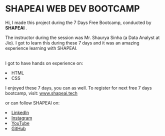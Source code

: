 # SHAPEAI WEB DEV BOOTCAMP



Hi, I made this project during the 7 Days Free Bootcamp, conducted by <b> SHAPEAI </b>.

The instructor during the session was Mr. Shaurya Sinha (a Data Analyst at Jio). I got to learn this during these 7 days and it was an amazing experience learning with SHAPEAI.

<br>I got to have hands on experience on:

<li>HTML

<li>CSS


I enjoyed these 7 days, you can as well. To register for next free 7 days bootcamp, visit: www.shapeai.tech

or can follow SHAPEAI on:

  <li><a href="https://in.linkedin.com/company/shapeai">LinkedIn</a>   

  <li><a href="https://www.instagram.com/shape.ai/?hl=en">Instagram</a>  

  <li><a href="https://www.youtube.com/channel/UCTUvDLTW9meuDXWcbmISPdA">YouTube</a> 

  <li><a href="https://github.com/shapeai">GitHub</a>